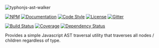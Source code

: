 ![typhonjs-ast-walker](https://i.imgur.com/V3yiAPo.png)

[![NPM](https://img.shields.io/npm/v/typhonjs-ast-walker.svg?label=npm)](https://www.npmjs.com/package/typhonjs-ast-walker)
[![Documentation](http://docs.typhonjs.io/typhonjs-node-ast/typhonjs-ast-walker/badge.svg)](http://docs.typhonjs.io/typhonjs-node-ast/typhonjs-ast-walker/)
[![Code Style](https://img.shields.io/badge/code%20style-allman-yellowgreen.svg?style=flat)](https://en.wikipedia.org/wiki/Indent_style#Allman_style)
[![License](https://img.shields.io/badge/license-MPLv2-yellowgreen.svg?style=flat)](https://github.com/typhonjs-node-ast/typhonjs-ast-walker/blob/master/LICENSE)
[![Gitter](https://img.shields.io/gitter/room/typhonjs/TyphonJS.svg)](https://gitter.im/typhonjs/TyphonJS)

[![Build Status](https://travis-ci.org/typhonjs-node-ast/typhonjs-ast-walker.svg?branch=master)](https://travis-ci.org/typhonjs-node-ast/typhonjs-ast-walker)
[![Coverage](https://img.shields.io/codecov/c/github/typhonjs-node-ast/typhonjs-ast-walker.svg)](https://codecov.io/github/typhonjs-node-ast/typhonjs-ast-walker)
[![Dependency Status](https://www.versioneye.com/user/projects/5752aa747757a0004a1dddb7/badge.svg?style=flat)](https://www.versioneye.com/user/projects/5752aa747757a0004a1dddb7)

Provides a simple Javascript AST traversal utility that traverses all nodes / children regardless of type.
